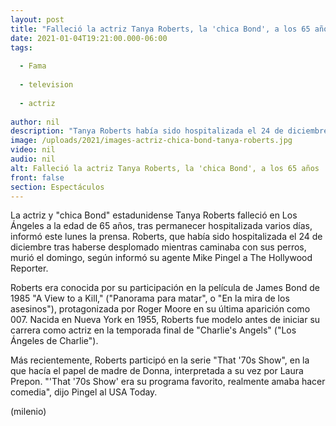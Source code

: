 ```yaml
---
layout: post
title: "Falleció la actriz Tanya Roberts, la 'chica Bond', a los 65 años"
date: 2021-01-04T19:21:00.000-06:00
tags:
  
  - Fama
  
  - television
  
  - actriz
  
author: nil
description: "Tanya Roberts había sido hospitalizada el 24 de diciembre tras haberse desplomado mientras caminaba con sus perros; esto sabemos de la 'chica Bond'. "
image: /uploads/2021/images-actriz-chica-bond-tanya-roberts.jpg
video: nil
audio: nil
alt: Falleció la actriz Tanya Roberts, la 'chica Bond', a los 65 años
front: false
section: Espectáculos
---
```


La actriz y "chica Bond" estadunidense Tanya Roberts falleció en Los Ángeles a la edad de 65 años, tras permanecer hospitalizada varios días, informó este lunes la prensa. Roberts, que había sido hospitalizada el 24 de diciembre tras haberse desplomado mientras caminaba con sus perros, murió el domingo, según informó su agente Mike Pingel a The Hollywood Reporter. 

Roberts era conocida por su participación en la película de James Bond de 1985 "A View to a Kill," ("Panorama para matar", o "En la mira de los asesinos"), protagonizada por Roger Moore en su última aparición como 007. Nacida en Nueva York en 1955, Roberts fue modelo antes de iniciar su carrera como actriz en la temporada final de "Charlie's Angels" ("Los Ángeles de Charlie"). 

Más recientemente, Roberts participó en la serie "That '70s Show", en la que hacía el papel de madre de Donna, interpretada a su vez por Laura Prepon. "'That '70s Show' era su programa favorito, realmente amaba hacer comedia", dijo Pingel al USA Today. 

(milenio)
